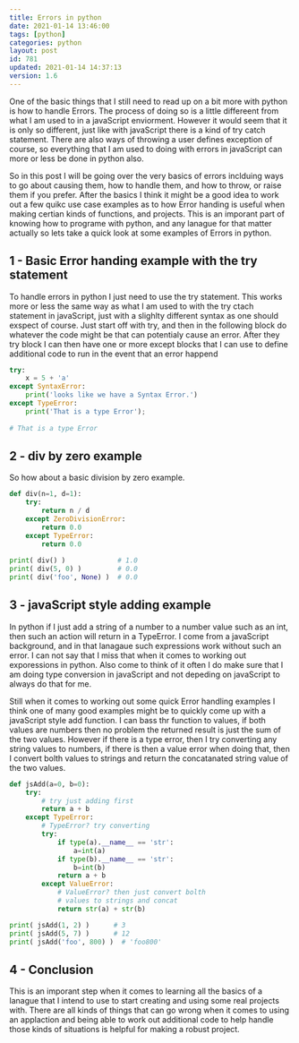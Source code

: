 ```yaml
---
title: Errors in python
date: 2021-01-14 13:46:00
tags: [python]
categories: python
layout: post
id: 781
updated: 2021-01-14 14:37:13
version: 1.6
---
```


One of the basic things that I still need to read up on a bit more with python is how to handle Errors. The process of doing so is a little differeent from what I am used to in a javaScript enviorment. However it would seem that it is only so different, just like with javaScript there is a kind of try catch statement. There are also ways of throwing a user defines exception of course, so everything that I am used to doing with errors in javaScript can more or less be done in python also.

So in this post I will be going over the very basics of errors inclduing ways to go about causing them, how to handle them, and how to throw, or raise them if you prefer. After the basics I think it might be a good idea to work out a few quikc use case examples as to how Error handing is useful when making certian kinds of functions, and projects. This is an imporant part of knowing how to programe with python, and any lanague for that matter actually so lets take a quick look at some examples of Errors in python.

<!-- more -->


## 1 - Basic Error handing example with the try statement

To handle errors in python I just need to use the try statement. This works more or less the same way as what I am used to with the try ctach statement in javaScript, just with a slighlty different syntax as one should exspect of course. Just start off with try, and then in the following block do whatever the code might be that can potentialy cause an error. After they try block I can then have one or more except blocks that I can use to define additional code to run in the event that an error happend

```python
try:
    x = 5 + 'a'
except SyntaxError:
    print('looks like we have a Syntax Error.')
except TypeError:
    print('That is a type Error');
 
# That is a type Error
```

## 2 - div by zero example

So how about a basic division by zero example.

```python
def div(n=1, d=1):
    try:
        return n / d
    except ZeroDivisionError:
        return 0.0
    except TypeError:
        return 0.0
    
print( div() )             # 1.0
print( div(5, 0) )         # 0.0
print( div('foo', None) )  # 0.0
```

## 3 - javaScript style adding example

In python if I just add a string of a number to a number value such as an int, then such an action will return in a TypeError. I come from a javaScript background, and in that lanagaue such expressions work without such an error. I can not say that I miss that when it comes to working out exporessions in python. Also come to think of it often I do make sure that I am doing type conversion in javaScript and not depeding on javaScript to always do that for me.

Still when it comes to working out some quick Error handling examples I think one of many good examples might be to quickly come up with a javaScript style add function. I can bass thr function to values, if both values are numbers then no problem the returned result is just the sum of the two values. However if there is a type error, then I try converting any string values to numbers, if there is then a value error when doing that, then I convert bolth values to strings and return the concatanated string value of the two values.

```python
def jsAdd(a=0, b=0):
    try:
        # try just adding first
        return a + b
    except TypeError:
        # TypeError? try converting
        try:
            if type(a).__name__ == 'str':
                a=int(a)
            if type(b).__name__ == 'str':
                b=int(b)
            return a + b
        except ValueError:
            # ValueError? then just convert bolth
            # values to strings and concat
            return str(a) + str(b)

print( jsAdd(1, 2) )      # 3
print( jsAdd(5, 7) )      # 12
print( jsAdd('foo', 800) )  # 'foo800'
```

## 4 - Conclusion

This is an imporant step when it comes to learning all the basics of a lanague that I intend to use to start creating and using some real projects with. There are all kinds of things that can go wrong when it comes to using an applaction and being able to work out additional code to help handle those kinds of situations is helpful for making a robust project.